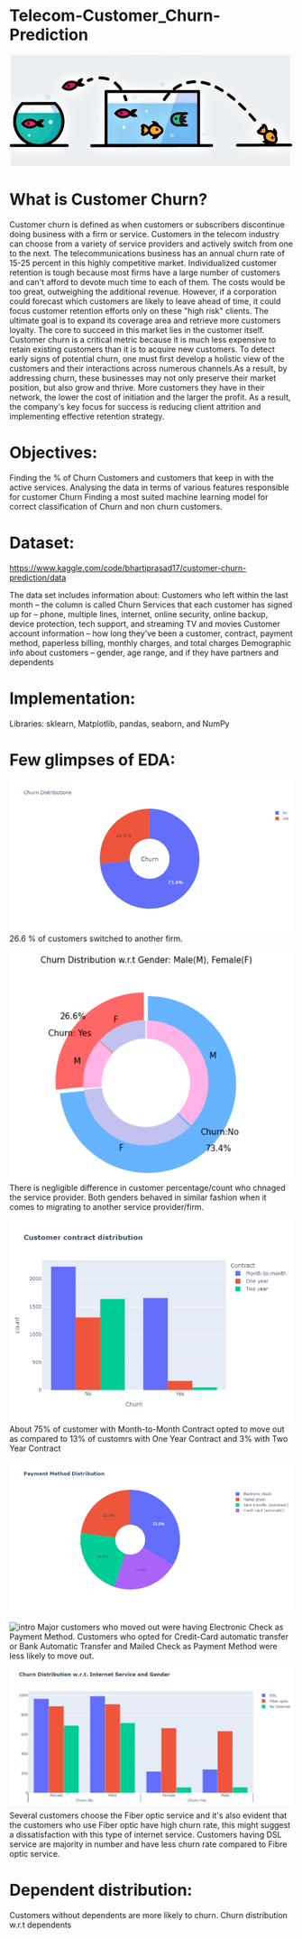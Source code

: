 # Telecom-Customer_Churn-Prediction
![intro](https://github.com/Abhishekshaw2002/Telecom-Customer_Churn-Prediction/blob/fbe8a394bed2e2b843db73672b2d6f03f0bb0012/Output/customer%20churn.jpeg)

# What is Customer Churn?
Customer churn is defined as when customers or subscribers discontinue doing business with a firm or service.
Customers in the telecom industry can choose from a variety of service providers and actively switch from one to the next. The telecommunications business has an annual churn rate of 15-25 percent in this highly competitive market.
Individualized customer retention is tough because most firms have a large number of customers and can't afford to devote much time to each of them. The costs would be too great, outweighing the additional revenue. However, if a corporation could forecast which customers are likely to leave ahead of time, it could focus customer retention efforts only on these "high risk" clients. The ultimate goal is to expand its coverage area and retrieve more customers loyalty. The core to succeed in this market lies in the customer itself.
Customer churn is a critical metric because it is much less expensive to retain existing customers than it is to acquire new customers.
To detect early signs of potential churn, one must first develop a holistic view of the customers and their interactions across numerous channels.As a result, by addressing churn, these businesses may not only preserve their market position, but also grow and thrive. More customers they have in their network, the lower the cost of initiation and the larger the profit. As a result, the company's key focus for success is reducing client attrition and implementing effective retention strategy.

# Objectives:
Finding the % of Churn Customers and customers that keep in with the active services.
Analysing the data in terms of various features responsible for customer Churn
Finding a most suited machine learning model for correct classification of Churn and non churn customers.

# Dataset:
https://www.kaggle.com/code/bhartiprasad17/customer-churn-prediction/data

The data set includes information about:
Customers who left within the last month – the column is called Churn
Services that each customer has signed up for – phone, multiple lines, internet, online security, online backup, device protection, tech support, and streaming TV and movies
Customer account information – how long they’ve been a customer, contract, payment method, paperless billing, monthly charges, and total charges
Demographic info about customers – gender, age range, and if they have partners and dependents

# Implementation:
Libraries: sklearn, Matplotlib, pandas, seaborn, and NumPy

# Few glimpses of EDA:

![intro](https://github.com/Abhishekshaw2002/Telecom-Customer_Churn-Prediction/blob/6999a1d13bf37fbb31b3307bea3f4e0528749199/Output/Churn%20Distribution.png)
26.6 % of customers switched to another firm.

![intro](https://github.com/Abhishekshaw2002/Telecom-Customer_Churn-Prediction/blob/6999a1d13bf37fbb31b3307bea3f4e0528749199/Output/distributionWRTGender.PNG)
There is negligible difference in customer percentage/count who chnaged the service provider. Both genders behaved in similar fashion when it comes to migrating to another service provider/firm.

![intro](https://github.com/Abhishekshaw2002/Telecom-Customer_Churn-Prediction/blob/6999a1d13bf37fbb31b3307bea3f4e0528749199/Output/Contract%20distribution.png)
About 75% of customer with Month-to-Month Contract opted to move out as compared to 13% of customrs with One Year Contract and 3% with Two Year Contract

![intro](https://github.com/Abhishekshaw2002/Telecom-Customer_Churn-Prediction/blob/6999a1d13bf37fbb31b3307bea3f4e0528749199/Output/payment%20methods.png)

![intro](https://github.com/Abhishekshaw2002/TelecomCustomer_ChurnPrediction/blob/6999a1d13bf37fbb31b3307bea3f4e0528749199/Output/payment%20ethods%20with%20respectto%20churn.PNG) Major customers who moved out were having Electronic Check as Payment Method. Customers who opted for Credit-Card automatic transfer or Bank Automatic Transfer and Mailed Check as Payment Method were less likely to move out.

![intro](https://github.com/Abhishekshaw2002/Telecom-Customer_Churn-Prediction/blob/6999a1d13bf37fbb31b3307bea3f4e0528749199/Output/internet%20services.PNG)
Several customers choose the Fiber optic service and it's also evident that the customers who use Fiber optic have high churn rate, this might suggest a dissatisfaction with this type of internet service. Customers having DSL service are majority in number and have less churn rate compared to Fibre optic service.

# Dependent distribution:
Customers without dependents are more likely to churn. Churn distribution w.r.t dependents


